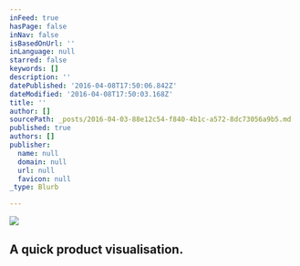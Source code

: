 ```yaml
---
inFeed: true
hasPage: false
inNav: false
isBasedOnUrl: ''
inLanguage: null
starred: false
keywords: []
description: ''
datePublished: '2016-04-08T17:50:06.842Z'
dateModified: '2016-04-08T17:50:03.168Z'
title: ''
author: []
sourcePath: _posts/2016-04-03-88e12c54-f840-4b1c-a572-8dc73056a9b5.md
published: true
authors: []
publisher:
  name: null
  domain: null
  url: null
  favicon: null
_type: Blurb

---
```

![](https://the-grid-user-content.s3-us-west-2.amazonaws.com/3a762bdc-9ae0-4cf8-a1f8-a6f9e945174a.png)

## A quick product visualisation.
